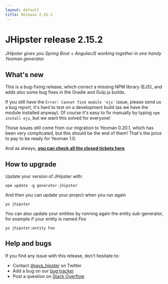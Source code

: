 ```yaml
---
layout: default
title: Release 2.15.2
---
```


JHipster release 2.15.2
==================

*JHipster gives you Spring Boot + AngularJS working together in one handy Yeoman generator.*

What's new
----------

This is a bug-fixing release, which correct a missing NPM library (EJS), and adds also some bug fixes in the Gradle and Gulp.js builds.

If you still have the `Error: Cannot find module 'ejs'` issue, please send us a bug report, it's hard to test on a development build (as we have the module installed anyway). Of course it's easy to fix manually by typing `npm install ejs`, but we want this solved for everyone!

Those issues still come from our migration to Yeoman 0.20.1, which has been very complicated, but this should be the end of them! That's the price to pay to be ready for Yeoman 1.0.

And as always, __[you can check all the closed tickets here](https://github.com/jhipster/generator-jhipster/issues?q=milestone%3A2.15.2+is%3Aclosed)__.

How to upgrade
------------

Update your version of JHipster with:

```
npm update -g generator-jhipster
```

And then you can update your project when you run again

```
yo jhipster
```

You can also update your entities by running again the entity sub-generator, for example if your entity is named _Foo_

```
yo jhipster:entity Foo
```

Help and bugs
--------------

If you find any issue with this release, don't hesitate to:

- Contact [@java_hipster](https://twitter.com/java_hipster) on Twitter
- Add a bug on our [bug tracker](https://github.com/jhipster/generator-jhipster/issues?state=open)
- Post a question on [Stack Overflow](http://stackoverflow.com/tags/jhipster/info)
